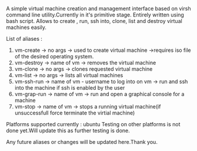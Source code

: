 A simple virtual machine creation and management interface based on virsh command line utility.Currently in it's primitive stage.
Entirely written using bash script.
Allows to create , run, ssh into, clone, list and destroy virtual machines easily.

List of aliases :
1. vm-create -> no args -> used to create virtual machine ->requires iso file of the desired operating system.
2. vm-destroy -> name of vm -> removes the virtual machine
3. vm-clone -> no args -> clones requested virtual machine
4. vm-list -> no args -> lists all virtual machines
5. vm-ssh-run -> name of vm - username to log into on vm -> run and ssh into the machine if ssh is enabled by the user
6. vm-grap-run -> name of vm -> run and open a graphical console for a machine
7. vm-stop -> name of vm -> stops a running virtual machine(if unsuccessfull force terminate the virtial machine)

Platforms supported currently : ubuntu
Testing on other platforms is not done yet.Will update this as further testing is done.

Any future aliases or changes will be updated here.Thank you.

